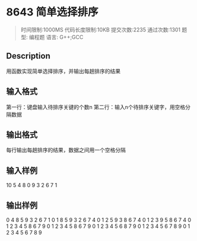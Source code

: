 # 8643 简单选择排序

> 时间限制:1000MS 代码长度限制:10KB
> 提交次数:2235 通过次数:1301
> 题型: 编程题 语言: G++;GCC

## Description

用函数实现简单选择排序，并输出每趟排序的结果

## 输入格式

第一行：键盘输入待排序关键的个数n
第二行：输入n个待排序关键字，用空格分隔数据

## 输出格式

每行输出每趟排序的结果，数据之间用一个空格分隔

## 输入样例

10
5 4 8 0 9 3 2 6 7 1

## 输出样例

0 4 8 5 9 3 2 6 7 1
0 1 8 5 9 3 2 6 7 4
0 1 2 5 9 3 8 6 7 4
0 1 2 3 9 5 8 6 7 4
0 1 2 3 4 5 8 6 7 9
0 1 2 3 4 5 8 6 7 9
0 1 2 3 4 5 6 8 7 9
0 1 2 3 4 5 6 7 8 9
0 1 2 3 4 5 6 7 8 9